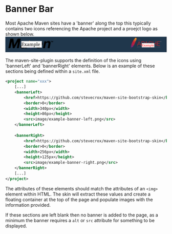 # Banner Bar

Most Apache Maven sites have a 'banner' along the top this typically contains two icons referencing the Apache project and a proejct logo as shown below.
![](bannerbar.png)

The maven-site-plugin supports the definition of the icons using 'bannerLeft' and 'bannerRight' elements. Below is an example of these sections being defined within a `site.xml` file.

```xml
<project name="xxx">
    [...]
    <bannerLeft>
        <href>https://github.com/stevecrox/maven-site-bootstrap-skin</href>
        <border>0</border>
        <width>340px</width>
        <height>86px</height>
        <src>image/example-banner-left.png</src>
    </bannerLeft>

    <bannerRight>
        <href>https://github.com/stevecrox/maven-site-bootstrap-skin</href>
        <border>0</border>
        <width>256px</width>
        <height>125px</height>
        <src>image/example-banner-right.png</src>
    </bannerRight>
    [...]
</project>
```

The attributes of these elements should match the attributes of an `<img>` element within HTML. The skin will extract these values and create a floating container at the top of the page and populate images with the information provided. 

If these sections are left blank then no banner is added to the page, as a minimum the banner requires a `alt` or `src` attribute for something to be displayed. 